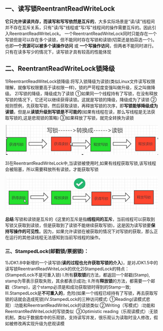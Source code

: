 ## 一、读写锁ReentrantReadWriteLock 

   **它只允许读读共存，而读写和写写依然是互斥的**，大多实际场景是“读/读”线程间并不存在互斥关系，只有"读/写"线程或"写/写"线程间的操作需要互斥的。因此引入ReentrantReadWriteLock。
   一个ReentrantReadWriteLock同时只能存在一个写锁但是可以存在多个读锁，但不能同时存在写锁和读锁(切菜还是拍蒜选一个)。也即**一个资源可以被多个读操作访问** 或 **一个写操作访问**，但两者不能同时进行。
    只有在读多写少的情况下，读写锁才具有较高的性能体现

## 二、ReentrantReadWriteLock锁降级

  1)ReentrantReadWiteLock锁降级:将写入锁降级为读锁(类似Linux文件读写权限理解，就像写权限要高于读权限一样)，锁的严苛程度变强叫做升级，反之叫做降级。
   2)写锁的降级，降级成为了读锁
    ①如果同一个线程持有了写锁，在没有释放写锁的情况下，它还可以继续获得读锁。这就是写锁的降级，降级成为了读锁
    ②规则惯例，先获取写锁，然后获取读锁，再释放写锁的次序，即**写锁能够降级成为读锁**，但是从**读锁升级到写锁是不可能的**(如果有线程在读，那么写线程是无法获取写锁的,这是悲观锁的策略)
    ③如果释放了写锁，就完全转换为读锁 	

![image-20220816161454678](../assets/20.读写锁/image-20220816161454678.png)

 3)在ReentrantReadWriteLock中,当读锁被使用时,如果有线程获取写锁,该写线程会被阻塞，所以需要释放所有读锁，才能获取写锁

![image-20220816161514367](../assets/20.读写锁/image-20220816161514367.png)

**总结**:写锁和读锁是互斥的《这里的互斥是指**线程间的互斥**，当前线程可以获取到写锁又获取到读锁，但是获取到了读锁不能继续获取写锁)，这是因为读写锁要**保持写操作的可见性**。因为，如果允许读锁在被获取的情况下对写锁的获取，那么正在运行的其他读线程无法感知到当前写线程的操作。

### 三、StampedLock(邮戳锁/票据锁)：

​    1)JDK1.8中新增的一个读写锁(**读的过程也允许获取写锁的介入**)，是对JDK1.5中的读写锁ReentrantReadWriteLock的优化
​     2)StampedLock的特点：(StampedLock不是可重入锁)
​        Ⅰ.所有**获取锁**的方法，都返回一个邮戳(Stamp), stamp为零表示获取失败，其余都表示成功;
​        Ⅱ.所有**释放锁**的方法，都需要一个邮戳〈Stamp)，这个stamp必须是和成功获取锁时得到的Stamp一致;
​        Ⅲ.StampedLock是**不可重入的**，危险(如果一个线程已经持有了写锁，再去获取写锁的话就会造成死锁)
​        Ⅳ.StampedLock的三种访问模式:
​           ①Reading(读模式悲观）:功能和ReentrantReadWriteLock的读锁类似
​           ②Writing（写模式）:功能和ReentrantRedWriteLock的写锁类似
​           ③Optimistic reading（乐观读模式）:无锁机制，类似于数据库中的乐观锁，支持读写并发，很乐观认为读取时没人修改，假如被修改再实现升级为悲观读模